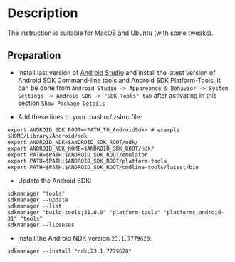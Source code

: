 # Description

The instruction is suitable for MacOS and Ubuntu (with some tweaks).

## Preparation

- Install last version of [Android Studio](https://developer.android.com/studio) and install the latest version of Android SDK Command-line tools and Android SDK Platform-Tools. It can be done from `Android Studio -> Appareance & Behavior -> System Settings -> Android SDK -> "SDK Tools" tab` after activating in this section `Show Package Details`

- Add these lines to your .bashrc/.zshrc file:

```shell
export ANDROID_SDK_ROOT=<PATH_TO_AndroidSdk> # example $HOME/Library/Android/sdk
export ANDROID_NDK=$ANDROID_SDK_ROOT/ndk/
export ANDROID_NDK_HOME=$ANDROID_SDK_ROOT/ndk/
export PATH=$PATH:$ANDROID_SDK_ROOT/emulator
export PATH=$PATH:$ANDROID_SDK_ROOT/platform-tools
export PATH=$PATH:$ANDROID_SDK_ROOT/cmdline-tools/latest/bin
```

- Update the Android SDK:

```shell
sdkmanager "tools"
sdkmanager --update
sdkmanager --list
sdkmanager "build-tools;31.0.0" "platform-tools" "platforms;android-31" "tools"
sdkmanager --licenses
```

- Install the Android NDK version `23.1.7779620`:

```shell
sdkmanager --install "ndk;23.1.7779620"
```
